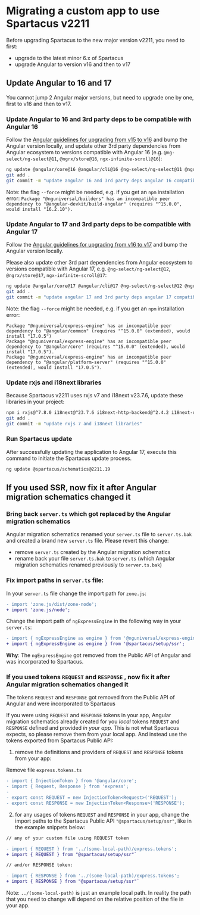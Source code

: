 # Migrating a custom app to use Spartacus v2211

Before upgrading Spartacus to the new major version v2211, you need to first:
- upgrade to the latest minor 6.x of Spartacus
- upgrade Angular to version v16 and then to v17

## Update Angular to 16 and 17

You cannot jump 2 Angular major versions, but need to upgrade one by one, first to v16 and then to v17.

### Update Angular to 16 and 3rd party deps to be compatible with Angular 16

Follow the [Angular guidelines for upgrading from v15 to v16](https://update.angular.io/?l=3&v=15.0-16.0) and bump the Angular version locally, and update other 3rd party dependencies from Angular ecosystem  to versions compatible with Angular 16 (e.g. `@ng-select/ng-select@11`, `@ngrx/store@16`, `ngx-infinite-scroll@16`):

```bash
ng update @angular/core@16 @angular/cli@16 @ng-select/ng-select@11 @ngrx/store@16 ngx-infinite-scroll@16  --force
git add .
git commit -m "update angular 16 and 3rd party deps angular 16 compatible"
```

Note: the flag `--force` might be needed, e.g. if you get an `npm` installation error: `Package "@nguniversal/builders" has an incompatible peer dependency to "@angular-devkit/build-angular" (requires "^15.0.0", would install "16.2.10").`

### Update Angular to 17 and 3rd party deps to be compatible with Angular 17

Follow the [Angular guidelines for upgrading from v16 to v17](https://update.angular.io/?l=3&v=16.0-17.0) and bump the Angular version locally. 

Please also update other 3rd part dependencies from Angular ecosystem to versions compatible with Angular 17, e.g. `@ng-select/ng-select@12`, `@ngrx/store@17`, `ngx-infinite-scroll@17`:

```bash
ng update @angular/core@17 @angular/cli@17 @ng-select/ng-select@12 @ngrx/store@17 ngx-infinite-scroll@17 --force
git add .
git commit -m "update angular 17 and 3rd party deps angular 17 compatible"
```

Note: the flag `--force` might be needed, e.g. if you get an `npm` installation error: 
```error
Package "@nguniversal/express-engine" has an incompatible peer dependency to "@angular/common" (requires "^15.0.0" (extended), would install "17.0.5")
Package "@nguniversal/express-engine" has an incompatible peer dependency to "@angular/core" (requires "^15.0.0" (extended), would install "17.0.5").
Package "@nguniversal/express-engine" has an incompatible peer dependency to "@angular/platform-server" (requires "^15.0.0" (extended), would install "17.0.5").
```

### Update rxjs and i18next libraries

Because Spartacus v2211 uses rxjs v7 and i18next v23.7.6, update these libraries in your project:

```bash
npm i rxjs@^7.8.0 i18next@^23.7.6 i18next-http-backend@^2.4.2 i18next-resources-to-backend@^1.2.0
git add .
git commit -m "update rxjs 7 and i18next libraries"
```
### Run Spartacus update

After successfully updating the application to Angular 17, execute this command to initiate the Spartacus update process.

```bash
ng update @spartacus/schematics@2211.19
```

## If you used SSR, now fix it after Angular migration schematics changed it

### Bring back `server.ts` which got replaced by the Angular migration schematics

Angular migration schematics renamed your `server.ts` file to `server.ts.bak` and created a brand new `server.ts` file. Please revert this change:

- remove `server.ts` created by the Angular migration schematics
- rename back your file `server.ts.bak` to `server.ts` (which Angular migration schematics renamed previously to `server.ts.bak`)

### Fix import paths in `server.ts` file:
In your `server.ts` file change the import path for `zone.js`:
```diff
- import 'zone.js/dist/zone-node';
+ import 'zone.js/node';
```

Change the import path of `ngExpressEngine` in the following way in your `server.ts`:
```diff
- import { ngExpressEngine as engine } from '@nguniversal/express-engine';
+ import { ngExpressEngine as engine } from '@spartacus/setup/ssr';
```

**Why**: The `ngExpressEngine` got removed from the Public API of Angular and was incorporated to Spartacus.

### If you used tokens `REQUEST` and `RESPONSE` , now fix it after Angular migration schematics changed it

The tokens `REQUEST` and `RESPONSE` got removed from the Public API of Angular and were incorporated to Spartacus

If you were using `REQUEST` and `RESPONSE` tokens in your app, Angular migration schematics already created for you *local* tokens `REQUEST` and `RESPONSE` defined and provided *in your app*. This is not what Spartacus expects, so please remove them from your local app. And instead use the tokens exported from Spartacus Public API:

1. remove the definitions and providers of `REQUEST` and `RESPONSE` tokens from your app:

Remove file `express.tokens.ts`
```diff
- import { InjectionToken } from '@angular/core';
- import { Request, Response } from 'express';
- 
- export const REQUEST = new InjectionToken<Request>('REQUEST');
- export const RESPONSE = new InjectionToken<Response>('RESPONSE');
```

2. for any usages of tokens `REQUEST` and `RESPONSE` in your app, change the import paths to the Spartacus Public API  `"@spartacus/setup/ssr"`, like in the example snippets below:

```diff
// any of your custom file using REQUEST token

- import { REQUEST } from '../(some-local-path)/express.tokens';
+ import { REQUEST } from "@spartacus/setup/ssr"`

// and/or RESPONSE token:

- import { RESPONSE } from '../(some-local-path)/express.tokens';
+ import { RESPONSE } from "@spartacus/setup/ssr"`
```

Note: `../(some-local-path)` is just an example local path. In reality the path that you need to change will depend on the relative position of the file in your app.
